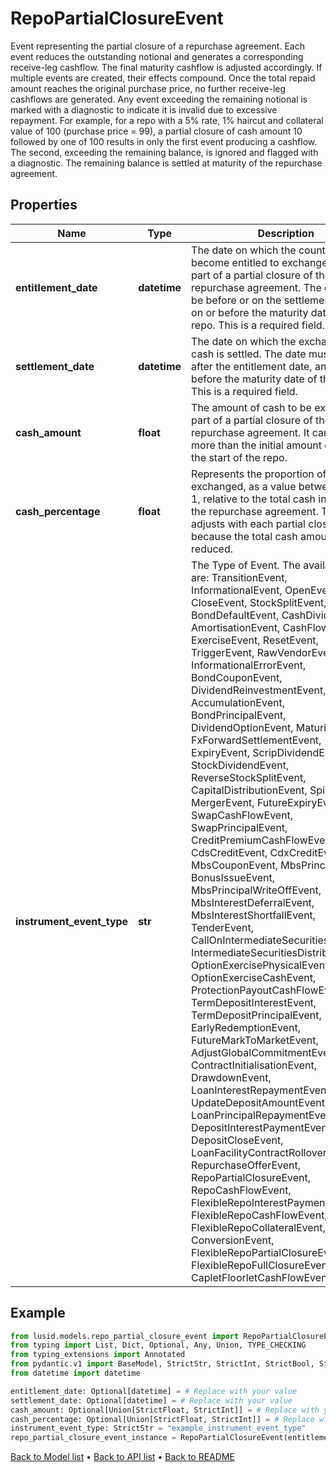 # RepoPartialClosureEvent

Event representing the partial closure of a repurchase   agreement. Each event reduces the outstanding notional   and generates a corresponding receive-leg cashflow. The   final maturity cashflow is adjusted accordingly.    If multiple events are created, their effects compound.   Once the total repaid amount reaches the original purchase   price, no further receive-leg cashflows are generated. Any   event exceeding the remaining notional is marked with a   diagnostic to indicate it is invalid due to excessive repayment.    For example, for a repo with a 5% rate, 1% haircut and   collateral value of 100 (purchase price = 99), a partial   closure of cash amount 10 followed by one of 100 results in   only the first event producing a cashflow. The second,   exceeding the remaining balance, is ignored and flagged   with a diagnostic. The remaining balance is settled at   maturity of the repurchase agreement.
## Properties
Name | Type | Description | Notes
------------ | ------------- | ------------- | -------------
**entitlement_date** | **datetime** | The date on which the counterparties become entitled   to exchange cash as part of a partial closure of the   repurchase agreement. The date must be before or on   the settlement date, and on or before the maturity   date of the repo. This is a required field. | [optional] 
**settlement_date** | **datetime** | The date on which the exchange of cash is settled.   The date must be on or after the entitlement date,  and on or before the maturity date of the repo.   This is a required field. | [optional] 
**cash_amount** | **float** | The amount of cash to be exchanged as part of   a partial closure of the repurchase agreement.  It cannot be more than the initial amount of   cash at the start of the repo. | [optional] 
**cash_percentage** | **float** | Represents the proportion of cash exchanged, as   a value between 0 and 1, relative to the total   cash involved in the repurchase agreement.  This value adjusts with each partial closure,   because the total cash amount is reduced. | [optional] 
**instrument_event_type** | **str** | The Type of Event. The available values are: TransitionEvent, InformationalEvent, OpenEvent, CloseEvent, StockSplitEvent, BondDefaultEvent, CashDividendEvent, AmortisationEvent, CashFlowEvent, ExerciseEvent, ResetEvent, TriggerEvent, RawVendorEvent, InformationalErrorEvent, BondCouponEvent, DividendReinvestmentEvent, AccumulationEvent, BondPrincipalEvent, DividendOptionEvent, MaturityEvent, FxForwardSettlementEvent, ExpiryEvent, ScripDividendEvent, StockDividendEvent, ReverseStockSplitEvent, CapitalDistributionEvent, SpinOffEvent, MergerEvent, FutureExpiryEvent, SwapCashFlowEvent, SwapPrincipalEvent, CreditPremiumCashFlowEvent, CdsCreditEvent, CdxCreditEvent, MbsCouponEvent, MbsPrincipalEvent, BonusIssueEvent, MbsPrincipalWriteOffEvent, MbsInterestDeferralEvent, MbsInterestShortfallEvent, TenderEvent, CallOnIntermediateSecuritiesEvent, IntermediateSecuritiesDistributionEvent, OptionExercisePhysicalEvent, OptionExerciseCashEvent, ProtectionPayoutCashFlowEvent, TermDepositInterestEvent, TermDepositPrincipalEvent, EarlyRedemptionEvent, FutureMarkToMarketEvent, AdjustGlobalCommitmentEvent, ContractInitialisationEvent, DrawdownEvent, LoanInterestRepaymentEvent, UpdateDepositAmountEvent, LoanPrincipalRepaymentEvent, DepositInterestPaymentEvent, DepositCloseEvent, LoanFacilityContractRolloverEvent, RepurchaseOfferEvent, RepoPartialClosureEvent, RepoCashFlowEvent, FlexibleRepoInterestPaymentEvent, FlexibleRepoCashFlowEvent, FlexibleRepoCollateralEvent, ConversionEvent, FlexibleRepoPartialClosureEvent, FlexibleRepoFullClosureEvent, CapletFloorletCashFlowEvent | 
## Example

```python
from lusid.models.repo_partial_closure_event import RepoPartialClosureEvent
from typing import List, Dict, Optional, Any, Union, TYPE_CHECKING
from typing_extensions import Annotated
from pydantic.v1 import BaseModel, StrictStr, StrictInt, StrictBool, StrictFloat, StrictBytes, Field, validator, ValidationError, conlist, constr
from datetime import datetime

entitlement_date: Optional[datetime] = # Replace with your value
settlement_date: Optional[datetime] = # Replace with your value
cash_amount: Optional[Union[StrictFloat, StrictInt]] = # Replace with your value
cash_percentage: Optional[Union[StrictFloat, StrictInt]] = # Replace with your value
instrument_event_type: StrictStr = "example_instrument_event_type"
repo_partial_closure_event_instance = RepoPartialClosureEvent(entitlement_date=entitlement_date, settlement_date=settlement_date, cash_amount=cash_amount, cash_percentage=cash_percentage, instrument_event_type=instrument_event_type)

```

[Back to Model list](../README.md#documentation-for-models) &#8226; [Back to API list](../README.md#documentation-for-api-endpoints) &#8226; [Back to README](../README.md)

